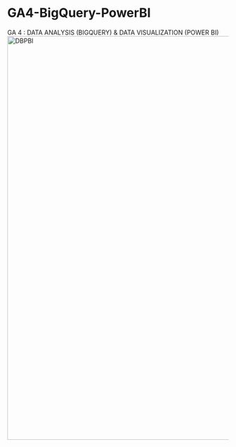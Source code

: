 # GA4-BigQuery-PowerBI
GA 4 : DATA ANALYSIS (BIGQUERY) &amp; DATA VISUALIZATION (POWER BI)
<img width="919" alt="DBPBI" src="https://user-images.githubusercontent.com/116584118/233852401-8c64042e-f4ed-411e-aef8-9eeaab6554b1.png">
